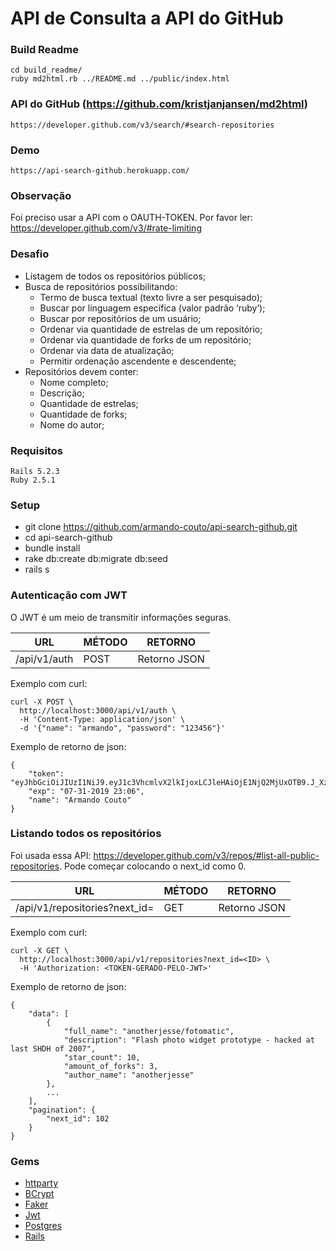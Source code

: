 # API de Consulta a API do GitHub


### Build Readme

    cd build_readme/
    ruby md2html.rb ../README.md ../public/index.html

### API do GitHub (https://github.com/kristjanjansen/md2html)
    https://developer.github.com/v3/search/#search-repositories

### Demo
    https://api-search-github.herokuapp.com/
    
### Observação

Foi preciso usar a API com o OAUTH-TOKEN.
Por favor ler: https://developer.github.com/v3/#rate-limiting    

### Desafio

- Listagem de todos os repositórios públicos;
- Busca de repositórios possibilitando:
    - Termo de busca textual (texto livre a ser pesquisado);
    - Buscar por linguagem específica (valor padrão ‘​ruby’​);
    - Buscar por repositórios de um usuário;
    - Ordenar via quantidade de estrelas de um repositório;
    - Ordenar via quantidade de forks de um repositório;
    - Ordenar via data de atualização;
    - Permitir ordenação ascendente e descendente;
- Repositórios devem conter:
    - Nome completo;
    - Descrição;
    - Quantidade de estrelas;
    - Quantidade de forks;
    - Nome do autor;

### Requisitos
    
    Rails 5.2.3
    Ruby 2.5.1

### Setup

- git clone https://github.com/armando-couto/api-search-github.git
- cd api-search-github
- bundle install
- rake db:create db:migrate db:seed
- rails s

### Autenticação com JWT

O JWT é um meio de transmitir informações seguras.

| URL | MÉTODO | RETORNO |
| --- | ------ | ------- |
| /api/v1/auth | POST | Retorno JSON |

Exemplo com curl:

```
curl -X POST \
  http://localhost:3000/api/v1/auth \
  -H 'Content-Type: application/json' \
  -d '{"name": "armando", "password": "123456"}'
```

Exemplo de retorno de json:

```
{
    "token": "eyJhbGciOiJIUzI1NiJ9.eyJ1c3VhcmlvX2lkIjoxLCJleHAiOjE1NjQ2MjUxOTB9.J_XzUETJomQEWiJWRHNJHLYW7HfIPGOIbG5IIOeNdeg",
    "exp": "07-31-2019 23:06",
    "name": "Armando Couto"
}
```

### Listando todos os repositórios

Foi usada essa API:  https://developer.github.com/v3/repos/#list-all-public-repositories.
Pode começar colocando o next_id como 0. 

| URL | MÉTODO | RETORNO |
| --- | ------ | ------- |
| /api/v1/repositories?next_id=<ID> | GET | Retorno JSON |

Exemplo com curl:

```
curl -X GET \
  http://localhost:3000/api/v1/repositories?next_id=<ID> \
  -H 'Authorization: <TOKEN-GERADO-PELO-JWT>'
```

Exemplo de retorno de json:

```
{
    "data": [
        {
            "full_name": "anotherjesse/fotomatic",
            "description": "Flash photo widget prototype - hacked at last SHDH of 2007",
            "star_count": 10,
            "amount_of_forks": 3,
            "author_name": "anotherjesse"
        },
        ...
    ],
    "pagination": {
        "next_id": 102
    }
}
```




### Gems

* [httparty](https://rubygems.org/gems/httparty)
* [BCrypt](https://github.com/codahale/bcrypt-ruby)
* [Faker](https://github.com/stympy/faker)
* [Jwt](https://github.com/jwt/ruby-jwt)
* [Postgres](https://bitbucket.org/ged/ruby-pg/wiki/Home)
* [Rails](https://github.com/rails/rails)
